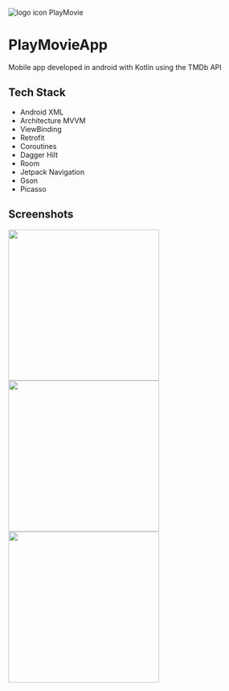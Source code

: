 
![logo icon PlayMovie](https://github.com/miriamsobrino/PlayMovieApp/assets/142743697/78f206ba-728d-4a07-9268-135c82c6934d)

# PlayMovieApp
Mobile app developed in android with Kotlin using the TMDb API

## Tech Stack
- Android XML
- Architecture MVVM
- ViewBinding
- Retrofit
- Coroutines
- Dagger Hilt
- Room
- Jetpack Navigation
- Gson 
- Picasso

## Screenshots
<img src="https://github.com/miriamsobrino/PlayMovieApp/assets/142743697/745201be-0385-42fe-adbc-191ae3ee28d6" width="300"  />
<img src="https://github.com/miriamsobrino/PlayMovieApp/assets/142743697/6bed0593-9960-4edd-ba78-6b2c56ba01e2" width="300"  />
<img src="https://github.com/miriamsobrino/PlayMovieApp/assets/142743697/c001fbde-7827-49a1-8e95-775ebb22a7fa" width="300"  />

